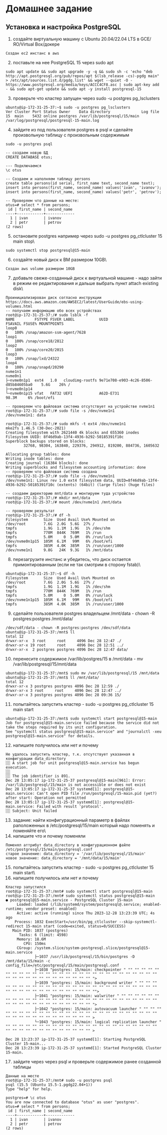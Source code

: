 # Домашнее задание
## Установка и настройка PostgreSQL

1. создайте виртуальную машину c Ubuntu 20.04/22.04 LTS в GCE/ЯО/Virtual Box/докере
```
Создан ec2 инстанс в aws
```
2. поставьте на нее PostgreSQL 15 через sudo apt
```
sudo apt update && sudo apt upgrade -y -q && sudo sh -c 'echo "deb http://apt.postgresql.org/pub/repos/apt $(lsb_release -cs)-pgdg main" > /etc/apt/sources.list.d/pgdg.list' && wget --quiet -O - https://www.postgresql.org/media/keys/ACCC4CF8.asc | sudo apt-key add - && sudo apt-get update && sudo apt -y install postgresql-15
```
3. проверьте что кластер запущен через sudo -u postgres pg_lsclusters
```
ubuntu@ip-172-31-25-37:~$ sudo -u postgres pg_lsclusters
Ver Cluster Port Status Owner    Data directory              Log file
15  main    5432 online postgres /var/lib/postgresql/15/main /var/log/postgresql/postgresql-15-main.log
```
4. зайдите из под пользователя postgres в psql и сделайте произвольную таблицу с произвольным содержимым

```
sudo -u postgres psql
```

```
-- cоздаем новую БД
CREATE DATABASE otus;

--- Подключаемся
\c otus

-- Создаем и наполняем таблицу persons
create table persons(id serial, first_name text, second_name text); 
insert into persons(first_name, second_name) values('ivan', 'ivanov'); 
insert into persons(first_name, second_name) values('petr', 'petrov');

-- Проверяем что данные на месте:
otus=# select * from persons;
 id | first_name | second_name 
----+------------+-------------
  1 | ivan       | ivanov
  2 | petr       | petrov
(2 rows)
```

5. остановите postgres например через sudo -u postgres pg_ctlcluster 15 main stop\
```
sudo systemctl stop postgresql@15-main
```
6. создайте новый диск к ВМ размером 10GB\
```
Создан aws volume размером 10GB
```
7. добавьте свеже-созданный диск к виртуальной машине - надо зайти в режим ее редактирования и дальше выбрать пункт attach existing disk\
```
Проинициализирован диск согласно инструкции https://docs.aws.amazon.com/AWSEC2/latest/UserGuide/ebs-using-volumes.html
-- получаем информацию обо всех устройствах
root@ip-172-31-25-37:/# sudo lsblk -f
NAME         FSTYPE FSVER LABEL           UUID                                 FSAVAIL FSUSE% MOUNTPOINTS
loop0                                                                                0   100% /snap/amazon-ssm-agent/7628
loop1                                                                                0   100% /snap/core18/2812
loop2                                                                                0   100% /snap/core20/2015
loop3                                                                                0   100% /snap/lxd/24322
loop4                                                                                0   100% /snap/snapd/20290
nvme1n1                                                                                       
nvme0n1                                                                                       
├─nvme0n1p1  ext4   1.0   cloudimg-rootfs 9e71e708-e903-4c26-8506-d85b84605ba0    5.6G    26% /
├─nvme0n1p14                                                                                  
└─nvme0n1p15 vfat   FAT32 UEFI            A62D-E731                              98.3M     6% /boot/efi

-- проверяем что файловая система отсутствует на устройстве nvme1n1
root@ip-172-31-25-37:/# sudo file -s /dev/nvme1n1
/dev/nvme1n1: data

root@ip-172-31-25-37:/# sudo mkfs -t ext4 /dev/nvme1n1 
mke2fs 1.46.5 (30-Dec-2021)
Creating filesystem with 2621440 4k blocks and 655360 inodes
Filesystem UUID: 8f46d9ab-13f4-4936-b292-50185391f10c
Superblock backups stored on blocks: 
        32768, 98304, 163840, 229376, 294912, 819200, 884736, 1605632

Allocating group tables: done                            
Writing inode tables: done                            
Creating journal (16384 blocks): done
Writing superblocks and filesystem accounting information: done 
-- проверяем что файловая система создана 
root@ip-172-31-25-37:/# sudo file -s /dev/nvme1n1
/dev/nvme1n1: Linux rev 1.0 ext4 filesystem data, UUID=8f46d9ab-13f4-4936-b292-50185391f10c (extents) (64bit) (large files) (huge files)

-- создаем директорию mnt/data и монтируем туда устройство 
root@ip-172-31-25-37:/# mkdir mnt/data
root@ip-172-31-25-37:/# mount /dev/nvme1n1 /mnt/data

-- проверяем результат
root@ip-172-31-25-37:/# df -h
Filesystem       Size  Used Avail Use% Mounted on
/dev/root        7.6G  2.0G  5.6G  27% /
tmpfs            1.9G  1.1M  1.9G   1% /dev/shm
tmpfs            770M  844K  769M   1% /run
tmpfs            5.0M     0  5.0M   0% /run/lock
/dev/nvme0n1p15  105M  6.1M   99M   6% /boot/efi
tmpfs            385M  4.0K  385M   1% /run/user/1000
/dev/nvme1n1     9.8G   24K  9.3G   1% /mnt/data
```
8. перезагрузите инстанс и убедитесь, что диск остается примонтированным (если не так смотрим в сторону fstab)\
```
ubuntu@ip-172-31-25-37:~$ df -h
Filesystem       Size  Used Avail Use% Mounted on
/dev/root        7.6G  2.0G  5.6G  27% /
tmpfs            1.9G  1.1M  1.9G   1% /dev/shm
tmpfs            770M  844K  769M   1% /run
tmpfs            5.0M     0  5.0M   0% /run/lock
/dev/nvme1n1p15  105M  6.1M   99M   6% /boot/efi
tmpfs            385M  4.0K  385M   1% /run/user/1000
```
9. сделайте пользователя postgres владельцем /mnt/data - chown -R postgres:postgres /mnt/data/
```
/dev/sdf/data - chown -R postgres:postgres /dev/sdf/data
ubuntu@ip-172-31-25-37:/mnt$ ll
total 12
drwxr-xr-x  3 root     root     4096 Dec 28 12:47 ./
drwxr-xr-x 19 root     root     4096 Dec 28 12:51 ../
drwxr-xr-x  2 postgres postgres 4096 Dec 28 12:47 data/
```
10. перенесите содержимое /var/lib/postgres/15 в /mnt/data - mv /var/lib/postgresql/15/mnt/data
```
ubuntu@ip-172-31-25-37:/mnt$ sudo mv /var/lib/postgresql/15 /mnt/data
ubuntu@ip-172-31-25-37:/mnt$ ll /mnt/data/
total 12
drwxr-xr-x 3 postgres postgres 4096 Dec 28 12:59 ./
drwxr-xr-x 3 root     root     4096 Dec 28 12:47 ../
drwxr-xr-x 3 postgres postgres 4096 Dec 28 09:36 15/
```
11. попытайтесь запустить кластер - sudo -u postgres pg_ctlcluster 15 main start
```
ubuntu@ip-172-31-25-37:/mnt$ sudo systemctl start postgresql@15-main
Job for postgresql@15-main.service failed because the service did not take the steps required by its unit configuration.
See "systemctl status postgresql@15-main.service" and "journalctl -xeu postgresql@15-main.service" for details.
```
12. напишите получилось или нет и почему
```
Не удалось запустить кластер, т.к. отсутствует указанная в конфигурации data_directory
░░ A start job for unit postgresql@15-main.service has begun execution.
░░ 
░░ The job identifier is 891.
Dec 28 13:05:17 ip-172-31-25-37 postgresql@15-main[961]: Error: /var/lib/postgresql/15/main is not accessible or does not exist
Dec 28 13:05:17 ip-172-31-25-37 systemd[1]: postgresql@15-main.service: Can't open PID file /run/postgresql/15-main.pid (yet?) after start: Operation not permitted
Dec 28 13:05:17 ip-172-31-25-37 systemd[1]: postgresql@15-main.service: Failed with result 'protocol'.
░░ Subject: Unit failed
```
13. задание: найти конфигурационный параметр в файлах раположенных в /etc/postgresql/15/main который надо поменять и поменяйте его\
14. напишите что и почему поменяли
```
Поменял аттрибут data_directory в конфигурационном файле /etc/postgresql/15/main/postgresql.conf
старое значение: data_directory = '/var/lib/postgresql/15/main'
новое значение: data_directory = '/mnt/data/15/main'
```
15. попытайтесь запустить кластер - sudo -u postgres pg_ctlcluster 15 main start\
16. напишите получилось или нет и почему
```
Кластер запустился
root@ip-172-31-25-37:/mnt# sudo systemctl start postgresql@15-main
root@ip-172-31-25-37:/mnt# sudo systemctl status postgresql@15-main
● postgresql@15-main.service - PostgreSQL Cluster 15-main
     Loaded: loaded (/lib/systemd/system/postgresql@.service; enabled-runtime; vendor preset: enabled)
     Active: active (running) since Thu 2023-12-28 13:23:39 UTC; 4s ago
    Process: 1032 ExecStart=/usr/bin/pg_ctlcluster --skip-systemctl-redirect 15-main start (code=exited, status=0/SUCCESS)
   Main PID: 1037 (postgres)
      Tasks: 6 (limit: 4598)
     Memory: 18.6M
        CPU: 150ms
     CGroup: /system.slice/system-postgresql.slice/postgresql@15-main.service
             ├─1037 /usr/lib/postgresql/15/bin/postgres -D /mnt/data/15/main -c config_file=/etc/postgresql/15/main/postgresql.conf
             ├─1038 "postgres: 15/main: checkpointer " "" "" "" "" "" "" "" "" "" "" "" "" "" "" "" "" "" "" "" "" "" "" "" "" "" "" "" "" "" "" "" "" "" "" "" "" "" "" "" "" "" ">
             ├─1039 "postgres: 15/main: background writer " "" "" "" "" "" "" "" "" "" "" "" "" "" "" "" "" "" "" "" "" "" "" "" "" "" "" "" "" "" "" "" "" "" "" "" "" "" "" "" "">
             ├─1041 "postgres: 15/main: walwriter " "" "" "" "" "" "" "" "" "" "" "" "" "" "" "" "" "" "" "" "" "" "" "" "" "" "" "" "" "" "" "" "" "" "" "" "" "" "" "" "" "" "" ">
             ├─1042 "postgres: 15/main: autovacuum launcher " "" "" "" "" "" "" "" "" "" "" "" "" "" "" "" "" "" "" "" "" "" "" "" "" "" "" "" "" "" "" "" "" "" "" "" "" "" "" "" >
             └─1043 "postgres: 15/main: logical replication launcher " "" "" "" "" "" "" "" "" "" "" "" "" "" "" "" "" "" "" "" "" "" "" "" "" "" "" "" "" "" "" "" "" "" "" "" "" >

Dec 28 13:23:37 ip-172-31-25-37 systemd[1]: Starting PostgreSQL Cluster 15-main...
Dec 28 13:23:39 ip-172-31-25-37 systemd[1]: Started PostgreSQL Cluster 15-main.
```

17. зайдите через через psql и проверьте содержимое ранее созданной таблицы
```
Данные на месте
root@ip-172-31-25-37:/mnt# sudo -u postgres psql
psql (15.5 (Ubuntu 15.5-1.pgdg22.04+1))
Type "help" for help.

postgres=# \c otus
You are now connected to database "otus" as user "postgres".
otus=# select * from persons;
 id | first_name | second_name 
----+------------+-------------
  1 | ivan       | ivanov
  2 | petr       | petrov
(2 rows)
```